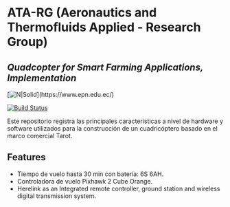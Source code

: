 # ATA-RG (Aeronautics and Thermofluids Applied - Research Group)
## _Quadcopter for Smart Farming Applications, Implementation_

[![N|Solid]([https://cldup.com/dTxpPi9lDf.thumb.png](https://scontent.fuio32-1.fna.fbcdn.net/v/t39.30808-6/301787026_507149244746406_646804648886476716_n.png?_nc_cat=110&ccb=1-7&_nc_sid=efb6e6&_nc_eui2=AeFVIWz6yLdzC8LEpXus67OeiaMAHECULGOJowAcQJQsY-r0cZ89F5DP92mtBGmFsWKGSZp2B5yX7grlbOjcb7Y7&_nc_ohc=ky_wvbx3-LkAX9SheM2&_nc_ht=scontent.fuio32-1.fna&oh=00_AfCBjlU9pPm2XZiZpk2P5mLu90ODrNx2Cnc1Qu2_clHBVw&oe=65E5FA96))](https://www.epn.edu.ec/)

[![Build Status](https://travis-ci.org/joemccann/dillinger.svg?branch=master)](https://www.facebook.com/ATAResearch)

Este repositorio registra las principales caracteristicas a nivel de hardware y software utilizados para la construcción de un cuadricóptero basado en el marco comercial Tarot.
## Features

- Tiempo de vuelo hasta 30 min con batería: 6S 6AH.
- Controladora de vuelo Pixhawk 2 Cube Orange.
- Herelink as an Integrated remote controller, ground station and wireless digital transmission system.
